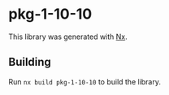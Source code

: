 # pkg-1-10-10

This library was generated with [Nx](https://nx.dev).

## Building

Run `nx build pkg-1-10-10` to build the library.
